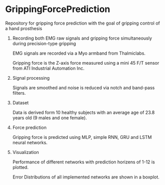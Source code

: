 # GrippingForcePrediction
Repository for gripping force prediction with the goal of gripping control of a hand prosthesis

1. Recording both EMG raw signals and gripping force simultaneously during precision-type gripping

      EMG signals are recorded via a Myo armband from Thalmiclabs.
     
      Gripping force is the Z-axis force measured using a mini 45 F/T sensor from ATI Industrial Automation Inc.
      
2. Signal processing

      Signals are smoothed and noise is reduced via notch and band-pass filters.

3. Dataset

      Data is derived form 10 healthy subjects with an average age of 23.8 years old (9 males and one female).

4. Force prediction

      Gripping force is predicted using MLP, simple RNN, GRU and LSTM neural networks.
      
5. Visualization

      Performance of different networks with prediction horizens of 1-12 is plotted.
      
      Error Distributions of all implemented networks are shown in a boxplot.
      
      


